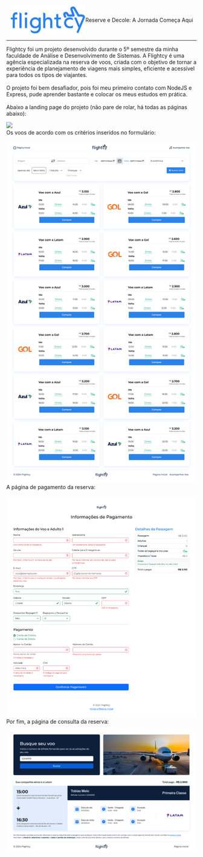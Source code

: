 <div style="
  display: flex;
  align-items: center;
  justify-content: center;
  ">

<img src="https://raw.githubusercontent.com/Tobias-Melo/flightcy/main/public/logos/logo-blue.svg" width="200px">

<p>Reserve e Decole: A Jornada Começa Aqui
</p>
</div>

<hr>

Flightcy foi um projeto desenvolvido durante o 5º semestre da minha faculdade de Análise e Desenvolvimento de Sistemas. A Flightcy é uma agência especializada na reserva de voos, criada com o objetivo de tornar a experiência de planejamento de viagens mais simples, eficiente e acessível para todos os tipos de viajantes. <br>
<br>
O projeto foi bem desafiador, pois foi meu primeiro contato com NodeJS e Express, pude aprender bastante e colocar os meus estudos em prática.
<br>
<br>
Abaixo a landing page do projeto (não pare de rolar, há todas as páginas abaixo):
<br>

<img src="https://raw.githubusercontent.com/Tobias-Melo/flightcy/main/public/img/home.png">

<br>
Os voos de acordo com os critérios inseridos no formulário:
<br>
<br>
<img src="https://raw.githubusercontent.com/Tobias-Melo/flightcy/main/public/img/voos.png">

<br>
A página de pagamento da reserva:
<br>
<br>
<img src="https://raw.githubusercontent.com/Tobias-Melo/flightcy/main/public/img/pagamento.png">


<br>
Por fim, a página de consulta da reserva:
<br>
<br>
<img src="https://raw.githubusercontent.com/Tobias-Melo/flightcy/main/public/img/consultar.png">

